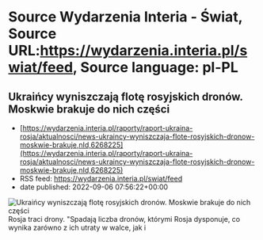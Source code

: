 # Source Wydarzenia Interia - Świat, Source URL:https://wydarzenia.interia.pl/swiat/feed, Source language: pl-PL

## Ukraińcy wyniszczają flotę rosyjskich dronów. Moskwie brakuje do nich części
 - [https://wydarzenia.interia.pl/raporty/raport-ukraina-rosja/aktualnosci/news-ukraincy-wyniszczaja-flote-rosyjskich-dronow-moskwie-brakuje,nId,6268225](https://wydarzenia.interia.pl/raporty/raport-ukraina-rosja/aktualnosci/news-ukraincy-wyniszczaja-flote-rosyjskich-dronow-moskwie-brakuje,nId,6268225)
 - RSS feed: https://wydarzenia.interia.pl/swiat/feed
 - date published: 2022-09-06 07:56:22+00:00

<p><a href="https://wydarzenia.interia.pl/raporty/raport-ukraina-rosja/aktualnosci/news-ukraincy-wyniszczaja-flote-rosyjskich-dronow-moskwie-brakuje,nId,6268225"><img align="left" alt="Ukraińcy wyniszczają flotę rosyjskich dronów. Moskwie brakuje do nich części" src="https://i.iplsc.com/ukraincy-wyniszczaja-flote-rosyjskich-dronow-moskwie-brakuje/000G15RBUVTH0HGV-C321.jpg" /></a>Rosja traci drony. &quot;Spadają liczba dronów, którymi Rosja dysponuje, co wynika zarówno z ich utraty w walce, jak i
